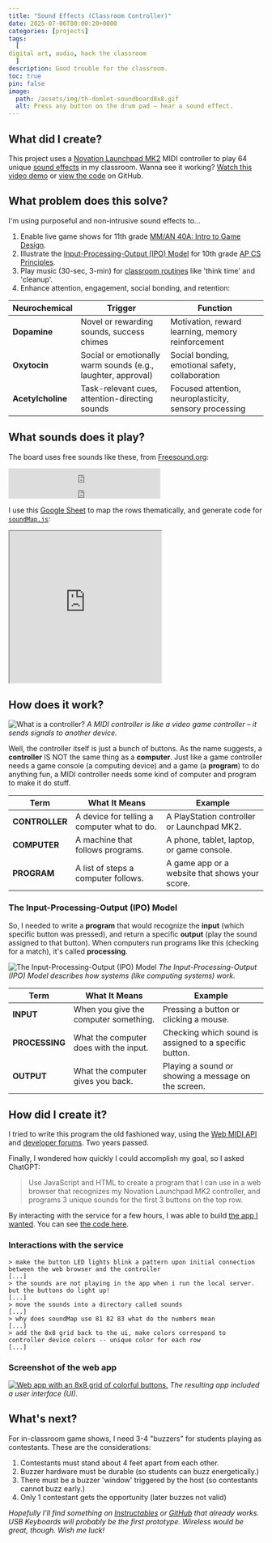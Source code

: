 ```yaml
---
title: "Sound Effects (Classroom Controller)"
date: 2025-07-06T00:00:20+0000
categories: [projects]
tags:
  [
digital art, audio, hack the classroom
  ]
description: Good trouble for the classroom.
toc: true
pin: false
image:
  path: /assets/img/th-domlet-soundboard8x8.gif
  alt: Press any button on the drum pad – hear a sound effect.
---
```


## What did I create?

This project uses a [Novation Launchpad MK2](https://www.google.com/search?q=Novation+Launchpad+MK2) MIDI controller to play 64 unique [sound effects](/posts/soundboard8x8/#what-sounds-does-it-play) in my classroom. Wanna see it working? [Watch this video demo](https://www.youtube.com/embed/3VgG6COkYkM) or [view the code](https://github.com/domlet/soundboard8x8) on GitHub.

## What problem does this solve?

I'm using purposeful and non-intrusive sound effects to...

1. Enable live game shows for 11th grade [MM/AN 40A: Intro to Game Design](https://peralta.curriqunet.com/DynamicReports/AllFieldsReportByEntity/18698?entityType=Course&reportId=314).
1. Illustrate the [Input-Processing-Output (IPO) Model](/posts/soundboard8x8/#the-input-processing-output-ipo-model) for 10th grade [AP CS Principles](https://apcentral.collegeboard.org/courses/ap-computer-science-principles).
1. Play music (30-sec, 3-min) for [classroom routines](https://www.google.com/search?q=why+are+classroom+routines+important+for+k12) like 'think time' and 'cleanup'.
1. Enhance attention, engagement, social bonding, and retention:

| **Neurochemical** | **Trigger**                                                  | **Function**                                           |
| ----------------- | ------------------------------------------------------------ | ------------------------------------------------------ |
| **Dopamine**      | Novel or rewarding sounds, success chimes                    | Motivation, reward learning, memory reinforcement      |
| **Oxytocin**      | Social or emotionally warm sounds (e.g., laughter, approval) | Social bonding, emotional safety, collaboration        |
| **Acetylcholine** | Task-relevant cues, attention-directing sounds               | Focused attention, neuroplasticity, sensory processing |

## What sounds does it play?

The board uses free sounds like these, from [Freesound.org](https://Freesound.org):

<iframe frameborder="0" scrolling="no" src="https://freesound.org/embed/sound/iframe/109662/simple/small/" height="30"></iframe>
<iframe frameborder="0" scrolling="no" src="https://freesound.org/embed/sound/iframe/341033/simple/small/" height="30"></iframe>

I use this [Google Sheet](https://docs.google.com/spreadsheets/d/1fiIznZn5HE2m4UhUrZ5vSpa5RvrzkZxwM9SHzO1GCRw/edit?gid=0#gid=0) to map the rows thematically, and generate code for [`soundMap.js`](https://github.com/domlet/soundboard8x8/blob/main/soundMap.js):

<iframe height="300" src="https://docs.google.com/spreadsheets/d/e/2PACX-1vSxWSefMZE_2tYOPyjipr46D-nvkLu0SVs6LXJm_4q2rnnI7ajuLUXwTzt3Weg0cnhzYR2AxjvXVEEr/pubhtml?gid=1043225853&single=true"></iframe>

## How does it work?

![What is a controller?](assets/img/soundboard8x8/what-is-a-controller.png)
_A MIDI controller is like a video game controller – it sends signals to another device._

Well, the controller itself is just a bunch of buttons. As the name suggests, a **controller** IS NOT the same thing as a **computer**. Just like a game controller needs a game console (a computing device) and a game (a **program**) to do anything fun, a MIDI controller needs some kind of computer and program to make it do stuff.

| Term           | What It Means                               | Example                                        |
| -------------- | ------------------------------------------- | ---------------------------------------------- |
| **CONTROLLER** | A device for telling a computer what to do. | A PlayStation controller or Launchpad MK2.     |
| **COMPUTER**   | A machine that follows programs.            | A phone, tablet, laptop, or game console.      |
| **PROGRAM**    | A list of steps a computer follows.         | A game app or a website that shows your score. |

### The Input-Processing-Output (IPO) Model

So, I needed to write a **program** that would recognize the **input** (which specific button was pressed), and return a specific **output** (play the sound assigned to that button). When computers run programs like this (checking for a match), it's called **processing**.

![The Input-Processing-Output (IPO) Model](assets/img/soundboard8x8/input-processing-output-ap-csp.png)
_The Input-Processing-Output (IPO) Model describes how systems (like computing systems) work._

| Term           | What It Means                          | Example                                                |
| -------------- | -------------------------------------- | ------------------------------------------------------ |
| **INPUT**      | When you give the computer something.  | Pressing a button or clicking a mouse.                 |
| **PROCESSING** | What the computer does with the input. | Checking which sound is assigned to a specific button. |
| **OUTPUT**     | What the computer gives you back.      | Playing a sound or showing a message on the screen.    |

## How did I create it?

I tried to write this program the old fashioned way, using the [Web MIDI API](https://developer.mozilla.org/en-US/docs/Web/API/Web_MIDI_API) and [developer forums](https://forum.loopypro.com/discussion/49989/launchpad-programming). Two years passed.

Finally, I wondered how quickly I could accomplish my goal, so I asked ChatGPT:

> Use JavaScript and HTML to create a program that I can use in a web browser that recognizes my Novation Launchpad MK2 controller, and programs 3 unique sounds for the first 3 buttons on the top row.

By interacting with the service for a few hours, I was able to build [the app I wanted](https://domlet.github.io/soundboard8x8/). You can see [the code here](https://github.com/domlet/soundboard8x8/).

### Interactions with the service

```
> make the button LED lights blink a pattern upon initial connection between the web browser and the controller
[...]
> the sounds are not playing in the app when i run the local server. but the buttons do light up!
[...]
> move the sounds into a directory called sounds
[...]
> why does soundMap use 81 82 83 what do the numbers mean
[...]
> add the 8x8 grid back to the ui, make colors correspond to controller device colors -- unique color for each row
[...]
```

### Screenshot of the web app

[![Web app with an 8x8 grid of colorful buttons.](assets/img/soundboard8x8/soundboard8x8_screenshot.png)](https://domlet.github.io/soundboard8x8/)
_The resulting app included a user interface (UI)._

## What's next?

For in-classroom game shows, I need 3-4 "buzzers" for students playing as contestants. These are the considerations:

1. Contestants must stand about 4 feet apart from each other.
1. Buzzer hardware must be durable (so students can buzz energetically.)
1. There must be a buzzer 'window' triggered by the host (so contestants cannot buzz early.)
1. Only 1 contestant gets the opportunity (later buzzes not valid)

_Hopefully I'll find something on [Instructables](https://www.instructables.com/) or [GitHub](https://github.com/) that already works. USB Keyboards will probably be the first prototype. Wireless would be great, though. Wish me luck!_
